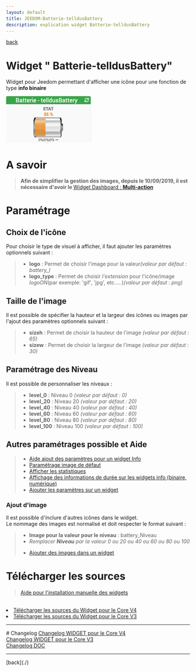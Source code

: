 ```yaml
---
layout: default
title: JEEDOM-Batterie-telldusBattery
description: explication widget Batterie-telldusBattery
---
```

[back](./)
# Widget " Batterie-telldusBattery"

Widget pour Jeedom permettant d'afficher une icône pour une fonction de type <b>info binaire</b>
<p><img src="../img/exemple/d/bat_telldusbatter.png" alt="Resultat" /></p>

# A savoir
<blockquote>
<b>Afin de simplifier la gestion des images, depuis le 10/09/2019, il est nécessaire d'avoir le </b><a href="WIDGET_d_Multi_action_Defaut">Widget Dashboard : <b>Multi-action</b></a>
</blockquote>

# Paramétrage
## Choix de l'icône
Pour choisir le type de visuel à afficher, il faut ajouter les paramètres optionnels suivant :
<blockquote>
    <ul>
        <li><b>logo</b> : Permet de choisir l'image pour la valeur<i>(valeur par défaut : battery_)</i></li>
        <li><b>logo_type</b> : Permet de choisir <i>l'extension</i> pour l'icône/image <i>logoON</i>(par exemple: 'gif', 'jpg', etc.....)<i>(valeur par défaut : png)</i></li>
    </ul>
</blockquote>

## Taille de l'image
Il est possible de spécifier la hauteur et la largeur des icônes ou images par l'ajout des paramètres optionnels suivant :
<blockquote>
    <ul>
        <li><b>sizeh</b> : Permet de choisir la hauteur de l'image <i>(valeur par défaut : 65)</i></li>
        <li><b>sizew</b> : Permet de choisir la largeur de l'image <i>(valeur par défaut : 30)</i></li>
    </ul>
</blockquote>

## Paramétrage des Niveau
Il est possible de personnaliser les niveaux :
<blockquote>
    <ul>
        <li><b>level_0</b>   : Niveau 0 <i>(valeur par défaut : 0)</i></li>
        <li><b>level_20</b>  : Niveau 20 <i>(valeur par défaut : 20)</i></li>
        <li><b>level_40</b>  : Niveau 40 <i>(valeur par défaut : 40)</i></li>
        <li><b>level_60</b>  : Niveau 60 <i>(valeur par défaut : 60)</i></li>
        <li><b>level_80</b>  : Niveau 80 <i>(valeur par défaut : 80)</i></li>
        <li><b>level_100</b> : Niveau 100 <i>(valeur par défaut : 100)</i></li>
    </ul>
</blockquote>

## Autres paramétrages possible et Aide
<blockquote>
    <ul>
        <li><a href="HELP_config_info.html">Aide ajout des paramètres pour un widget Info</a></li>
        <li><a href="HELP_CONFIG_Error.html">Paramétrage image de défaut</a></li>
        <li><a href="HELP_STATS.html">Afficher les statistiques</a></li>
        <li><a href="HELP_STATS_TEMPS.html">Affichage des informations de durée sur les widgets info (binaire, numérique)</a></li>
        <li><a href="HELP_para.html">Ajouter les paramètres sur un widget</a></li>
    </ul>
</blockquote>


### Ajout d'image
Il est possible d'inclure d'autres icônes dans le widget.<br/>
Le nommage des images est normalisé et doit respecter le format suivant :
<blockquote>
    <ul>
        <li><b>Image pour la valeur pour le niveau</b> : battery_Niveau</li>
        <li><i>Remplacer <b>Niveau</b> par la valeur 0 ou 20 ou 40 ou 60 ou 80 ou 100</i></li>
    </ul>
    <ul>
        <li><a href="./JEEDOM-AIDE-ADD_IMG.html">Ajouter des images dans un widget</a></li>
    </ul>
</blockquote>


# Télécharger les sources
><a href="HELP_Install_Manu.html">Aide pour l'installation manuelle des widgets</a>
<br/>

<li><a href="https://github.com/JEALG/JEEDOM-Batterie-telldusBattery/tree/masterv4">Télécharger les sources du Widget pour le Core V4</a></li>
<li><a href="https://github.com/JEALG/JEEDOM-Batterie-telldusBattery/tree/master">Télécharger les sources du Widget pour le Core V3</a></li>

<hr />
# Changelog
<a href="https://github.com/JEALG/JEEDOM-Batterie-telldusBattery/commits/masterv4">Changelog WIDGET pour le Core V4</a><br/>
<a href="https://github.com/JEALG/JEEDOM-Batterie-telldusBattery/commits/master">Changelog WIDGET pour le Core V3</a><br/>
<a href="https://github.com/JEALG/JEEDOM-Widget_JAG-doc/commits/master">Changelog DOC</a>

<hr />
[back](./)